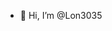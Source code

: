 - 👋 Hi, I’m @Lon3035

<!---
Lon3035/Lon3035 is a ✨ special ✨ repository because its `README.md` (this file) appears on your GitHub profile.
You can click the Preview link to take a look at your changes.
--->

